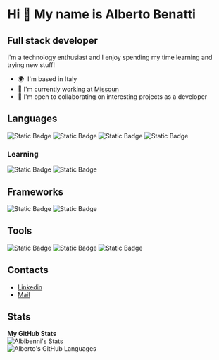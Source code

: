 Hi 👋 My name is Alberto Benatti
=================================

Full stack developer
---------------------------------
I'm a technology enthusiast and I enjoy spending my time learning and trying new stuff!

*   🌍  I'm based in Italy
*   🚀  I'm currently working at [Missoun](https://www.missoun.com/)
*   🤝  I'm open to collaborating on interesting projects as a developer

## Languages
![Static Badge](https://img.shields.io/badge/typescript-0054E6?style=for-the-badge&logo=typescript&logoColor=white)
![Static Badge](https://img.shields.io/badge/javascript-F5C201?style=for-the-badge&logo=javascript&logoColor=white)
![Static Badge](https://img.shields.io/badge/java-ED8B00?style=for-the-badge&logo=openjdk&logoColor=white)
![Static Badge](https://img.shields.io/badge/Kotlin-7F52FF?style=for-the-badge&logo=Kotlin&logoColor=white)

### Learning
![Static Badge](https://img.shields.io/badge/go-4479A1?style=for-the-badge&logo=go&logoColor=white)
![Static Badge](https://img.shields.io/badge/rust-E54512?style=for-the-badge&logo=rust&logoColor=white)

## Frameworks
![Static Badge](https://img.shields.io/badge/react-059FD6?style=for-the-badge&logo=react&logoColor=white)
![Static Badge](https://img.shields.io/badge/NestJs-ea2845?style=for-the-badge&logo=nestjs&logoColor=white)

## Tools
![Static Badge](https://img.shields.io/badge/nodejs-339933?style=for-the-badge&logo=node.js&logoColor=white)
![Static Badge](https://img.shields.io/badge/docker-059FD6?style=for-the-badge&logo=docker&logoColor=white)
![Static Badge](https://img.shields.io/badge/git-E67001?style=for-the-badge&logo=git&logoColor=white)

## Contacts
- [Linkedin](https://www.linkedin.com/in/alberto-benatti-b0554911a/)
- [Mail](mailto:albi.benni8@gmail.com)


## Stats

<b>My GitHub Stats</b> </br>
![Albibenni's Stats](https://github-readme-stats.vercel.app/api?username=albibenni&show_icons=true&count_private=true&layout=compact&theme=merko&hide_border=true&border_radius=10&card_width=445) </br>
![Alberto's GitHub Languages](https://github-readme-stats.vercel.app/api/top-langs/?username=albibenni&show_icons=true&count_private=true&theme=merko&hide_border=true&show_icons=true&border_radius=10&card_width=445&layout=compact)</br>
